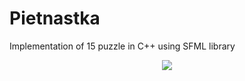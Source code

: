 # Pietnastka
Implementation of 15 puzzle in C++ using SFML library


<p align="center">
  <img src="http://i.imgur.com/by9jObd.png"/>
</p>
